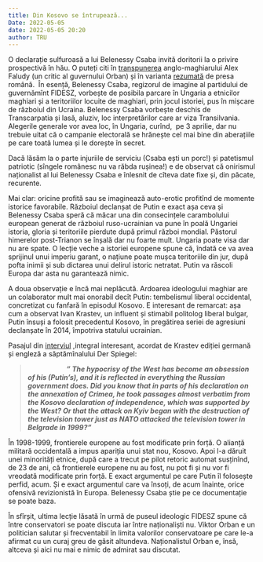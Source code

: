 ```yaml
---
title: Din Kosovo se întrupează...
Date: 2022-05-05
date: 2022-05-05 20:20
author: TRU
---
```

O declarație sulfuroasă a lui Belenessy Csaba invită doritorii la o privire prospectivă în hău. O puteți citi în [transpunerea](https://twitter.com/AlexanderFaludy/status/1506952893412384773?ref_src=twsrc%255Etfw%257Ctwcamp%255Etweetembed%257Ctwterm%255E1506952893412384773%257Ctwgr%255E%257Ctwcon%255Es1_&ref_url=https%253A%252F%252Fwww.nationalreview.com%252Fcorner%252Fright-on-hungary-once-again%252F) anglo-maghiarului Alex Faludy (un critic al guvernului Orban) și în varianta [rezumată](https://stiripesurse.directorylib.com/declaratie-total-deplasata-a-sefului-propagandei-fidesz-ungaria-nu-are-voie-sa-faca-niciun-pas-dar-t-946093.html) de presa română.  În esență, Belenessy Csaba, regizorul de imagine al partidului de guvernămînt FIDESZ, vorbește de posibila parcare în Ungaria a etnicilor maghiari și a teritoriilor locuite de maghiari, prin jocul istoriei, pus în mișcare de războiul din Ucraina. Belenessy Csaba vorbește deschis de Transcarpatia și lasă, aluziv, loc interpretărilor care ar viza Transilvania. Alegerile generale vor avea loc, în Ungaria, curînd,  pe 3 aprilie, dar nu trebuie uitat că o campanie electorală se hrănește cel mai bine din aberațiile pe care toată lumea și le dorește în secret.  

Dacă lăsăm la o parte injuriile de serviciu (Csaba ești un porc!) și patetismul patriotic (sîngele românesc nu va răbda rușinea!) e de observat că onirismul naționalist al lui Belenessy Csaba e înlesnit de cîteva date fixe și, din păcate, recurente. 

Mai clar: oricine profită sau se imaginează auto-erotic profitînd de momente istorice favorabile. Războiul declanșat de Putin e exact așa ceva și Belenessy Csaba speră că măcar una din consecințele carambolului european generat de războiul ruso-ucrainian va pune în poală Ungariei istoria, gloria și teritoriile pierdute după primul război mondial. Păstorul himerelor post-Trianon se înșală dar nu foarte mult. Ungaria poate visa dar nu are spate. O lecție veche a istoriei europene spune că, îndată ce va avea sprijinul unui imperiu garant, o națiune poate mușca teritoriile din jur, după pofta inimii și sub dictarea unui delirul istoric netratat. Putin va răscoli Europa dar asta nu garantează nimic. 

A doua observație e încă mai neplăcută. Ardoarea ideologului maghiar are un colaborator mult mai onorabil decît Putin: tembelismul liberal occidental, concretizat cu fanfară în episodul Kosovo. E interesant de remarcat: așa cum a observat Ivan Krastev, un influent și stimabil politolog liberal bulgar, Putin însuși a folosit precedentul Kosovo, în pregătirea seriei de agresiuni declanșate în 2014, împotriva statului ucrainian. 

Pasajul din [interviul](https://www.spiegel.de/international/world/ivan-krastev-on-russia-s-invasion-of-ukraine-putin-lives-in-historic-analogies-and-metaphors-a-1d043090-1111-4829-be90-c20fd5786288) ,integral interesant, acordat de Krastev ediției germană și engleză a săptămînalului Der Spiegel: 

>                     _**” The hypocrisy of the West has become an obsession of his (Putin’s), and it is reflected in everything the Russian government does. Did you know that in parts of his declaration on the annexation of Crimea, he took passages almost verbatim from the Kosovo declaration of independence, which was supported by the West? Or that the attack on Kyiv began with the destruction of the television tower just as NATO attacked the television tower in Belgrade in 1999?”**_

În 1998-1999, frontierele europene au fost modificate prin forță. O alianță militară occidentală a impus apariția unui stat nou, Kosovo. Apoi l-a dăruit unei minorități etnice, după care a trecut pe pilot retoric automat susținînd, de 23 de ani, că frontierele europene nu au fost, nu pot fi și nu vor fi vreodată modificate prin forță. E exact argumentul pe care Putin îl folosește perfid, acum. Și e exact argumentul care va însoți, de acum înainte, orice ofensivă revizionistă în Europa. Belenessy Csaba știe pe ce documentație se poate baza.

În sfîrșit, ultima lecție lăsată în urmă de puseul ideologic FIDESZ spune că între conservatori se poate discuta iar între naționaliști nu. Viktor Orban e un politician salutar și frecventabil în limita valorilor conservatoare pe care le-a afirmat cu un curaj greu de găsit altundeva. Naționalistul Orban e, însă, altceva și aici nu mai e nimic de admirat sau discutat.
